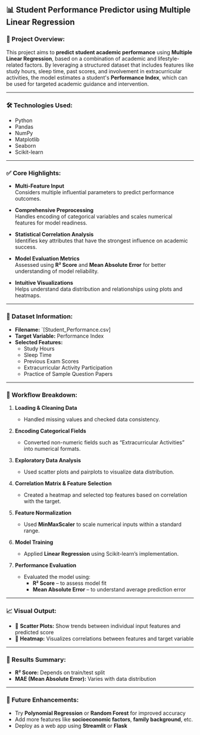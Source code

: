 ## 📊 Student Performance Predictor using Multiple Linear Regression

### 📝 Project Overview:

This project aims to **predict student academic performance** using **Multiple Linear Regression**, based on a combination of academic and lifestyle-related factors. By leveraging a structured dataset that includes features like study hours, sleep time, past scores, and involvement in extracurricular activities, the model estimates a student's **Performance Index**, which can be used for targeted academic guidance and intervention.

---

### 🛠️ Technologies Used:

- Python  
- Pandas  
- NumPy  
- Matplotlib  
- Seaborn  
- Scikit-learn

---

### ✅ Core Highlights:

- **Multi-Feature Input**  
  Considers multiple influential parameters to predict performance outcomes.

- **Comprehensive Preprocessing**  
  Handles encoding of categorical variables and scales numerical features for model readiness.

- **Statistical Correlation Analysis**  
  Identifies key attributes that have the strongest influence on academic success.

- **Model Evaluation Metrics**  
  Assessed using **R² Score** and **Mean Absolute Error** for better understanding of model reliability.

- **Intuitive Visualizations**  
  Helps understand data distribution and relationships using plots and heatmaps.

---

### 📂 Dataset Information:

- **Filename:** `[Student_Performance.csv]
- **Target Variable:** Performance Index  
- **Selected Features:**
  - Study Hours  
  - Sleep Time  
  - Previous Exam Scores  
  - Extracurricular Activity Participation  
  - Practice of Sample Question Papers

---

### 🔁 Workflow Breakdown:

1. **Loading & Cleaning Data**  
   - Handled missing values and checked data consistency.

2. **Encoding Categorical Fields**  
   - Converted non-numeric fields such as “Extracurricular Activities” into numerical formats.

3. **Exploratory Data Analysis**  
   - Used scatter plots and pairplots to visualize data distribution.

4. **Correlation Matrix & Feature Selection**  
   - Created a heatmap and selected top features based on correlation with the target.

5. **Feature Normalization**  
   - Used **MinMaxScaler** to scale numerical inputs within a standard range.

6. **Model Training**  
   - Applied **Linear Regression** using Scikit-learn’s implementation.

7. **Performance Evaluation**  
   - Evaluated the model using:
     - **R² Score** – to assess model fit  
     - **Mean Absolute Error** – to understand average prediction error

---

### 📈 Visual Output:

- 🔹 **Scatter Plots:** Show trends between individual input features and predicted score  
- 🔹 **Heatmap:** Visualizes correlations between features and target variable

---

### 🧪 Results Summary:

- **R² Score:** Depends on train/test split  
- **MAE (Mean Absolute Error):** Varies with data distribution

---

### 🔮 Future Enhancements:

- Try **Polynomial Regression** or **Random Forest** for improved accuracy  
- Add more features like **socioeconomic factors**, **family background**, etc.  
- Deploy as a web app using **Streamlit** or **Flask**

